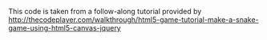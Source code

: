 This code is taken from a follow-along tutorial provided by http://thecodeplayer.com/walkthrough/html5-game-tutorial-make-a-snake-game-using-html5-canvas-jquery